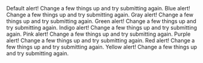 <Alert>
  <span class="font-medium">Default alert!</span>
  Change a few things up and try submitting again.
</Alert>
<Alert color="blue">
  <span class="font-medium">Blue alert!</span>
  Change a few things up and try submitting again.
</Alert>
<Alert color="gray">
  <span class="font-medium">Gray alert!</span>
  Change a few things up and try submitting again.
</Alert>
<Alert color="green">
  <span class="font-medium">Green alert!</span>
  Change a few things up and try submitting again.
</Alert>
<Alert color="indigo">
  <span class="font-medium">Indigo alert!</span>
  Change a few things up and try submitting again.
</Alert>
<Alert color="pink">
  <span class="font-medium">Pink alert!</span>
  Change a few things up and try submitting again.
</Alert>
<Alert color="purple">
  <span class="font-medium">Purple alert!</span>
  Change a few things up and try submitting again.
</Alert>
<Alert color="red">
  <span class="font-medium">Red alert!</span>
  Change a few things up and try submitting again.
</Alert>
<Alert color="yellow">
  <span class="font-medium">Yellow alert!</span>
  Change a few things up and try submitting again.
</Alert>